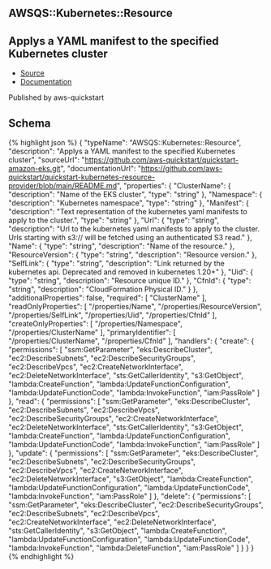 
## AWSQS::Kubernetes::Resource

## Applys a YAML manifest to the specified Kubernetes cluster

- [Source](https:&#x2F;&#x2F;github.com&#x2F;aws-quickstart&#x2F;quickstart-amazon-eks.git) 
- [Documentation]()

Published by aws-quickstart

## Schema
{% highlight json %}
{
    "typeName": "AWSQS::Kubernetes::Resource",
    "description": "Applys a YAML manifest to the specified Kubernetes cluster",
    "sourceUrl": "https://github.com/aws-quickstart/quickstart-amazon-eks.git",
    "documentationUrl": "https://github.com/aws-quickstart/quickstart-kubernetes-resource-provider/blob/main/README.md",
    "properties": {
        "ClusterName": {
            "description": "Name of the EKS cluster",
            "type": "string"
        },
        "Namespace": {
            "description": "Kubernetes namespace",
            "type": "string"
        },
        "Manifest": {
            "description": "Text representation of the kubernetes yaml manifests to apply to the cluster.",
            "type": "string"
        },
        "Url": {
            "type": "string",
            "description": "Url to the kubernetes yaml manifests to apply to the cluster. Urls starting with s3:// will be fetched using an authenticated S3 read."
        },
        "Name": {
            "type": "string",
            "description": "Name of the resource."
        },
        "ResourceVersion": {
            "type": "string",
            "description": "Resource version."
        },
        "SelfLink": {
            "type": "string",
            "description": "Link returned by the kubernetes api. Deprecated and removed in kubernetes 1.20+"
        },
        "Uid": {
            "type": "string",
            "description": "Resource unique ID."
        },
        "CfnId": {
            "type": "string",
            "description": "CloudFormation Physical ID."
        }
    },
    "additionalProperties": false,
    "required": [
        "ClusterName"
    ],
    "readOnlyProperties": [
        "/properties/Name",
        "/properties/ResourceVersion",
        "/properties/SelfLink",
        "/properties/Uid",
        "/properties/CfnId"
    ],
    "createOnlyProperties": [
        "/properties/Namespace",
        "/properties/ClusterName"
    ],
    "primaryIdentifier": [
        "/properties/ClusterName",
        "/properties/CfnId"
    ],
    "handlers": {
        "create": {
            "permissions": [
                "ssm:GetParameter",
                "eks:DescribeCluster",
                "ec2:DescribeSubnets",
                "ec2:DescribeSecurityGroups",
                "ec2:DescribeVpcs",
                "ec2:CreateNetworkInterface",
                "ec2:DeleteNetworkInterface",
                "sts:GetCallerIdentity",
                "s3:GetObject",
                "lambda:CreateFunction",
                "lambda:UpdateFunctionConfiguration",
                "lambda:UpdateFunctionCode",
                "lambda:InvokeFunction",
                "iam:PassRole"
            ]
        },
        "read": {
            "permissions": [
                "ssm:GetParameter",
                "eks:DescribeCluster",
                "ec2:DescribeSubnets",
                "ec2:DescribeVpcs",
                "ec2:DescribeSecurityGroups",
                "ec2:CreateNetworkInterface",
                "ec2:DeleteNetworkInterface",
                "sts:GetCallerIdentity",
                "s3:GetObject",
                "lambda:CreateFunction",
                "lambda:UpdateFunctionConfiguration",
                "lambda:UpdateFunctionCode",
                "lambda:InvokeFunction",
                "iam:PassRole"
            ]
        },
        "update": {
            "permissions": [
                "ssm:GetParameter",
                "eks:DescribeCluster",
                "ec2:DescribeSubnets",
                "ec2:DescribeSecurityGroups",
                "ec2:DescribeVpcs",
                "ec2:CreateNetworkInterface",
                "ec2:DeleteNetworkInterface",
                "s3:GetObject",
                "lambda:CreateFunction",
                "lambda:UpdateFunctionConfiguration",
                "lambda:UpdateFunctionCode",
                "lambda:InvokeFunction",
                "iam:PassRole"
            ]
        },
        "delete": {
            "permissions": [
                "ssm:GetParameter",
                "eks:DescribeCluster",
                "ec2:DescribeSecurityGroups",
                "ec2:DescribeSubnets",
                "ec2:DescribeVpcs",
                "ec2:CreateNetworkInterface",
                "ec2:DeleteNetworkInterface",
                "sts:GetCallerIdentity",
                "s3:GetObject",
                "lambda:CreateFunction",
                "lambda:UpdateFunctionConfiguration",
                "lambda:UpdateFunctionCode",
                "lambda:InvokeFunction",
                "lambda:DeleteFunction",
                "iam:PassRole"
            ]
        }
    }
}
{% endhighlight %}
